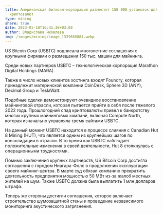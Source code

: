 ```yaml
---
title: Американская биткоин-корпорация разместит 150 000 установок для майнинга
  криптовалют
type: mining
share: true
date: 2023-05-18T16:41:36+03:00
author: Владислава Яковлева
img: /images/mining/image_1339660884.webp
---
```

US Bitcoin Corp (USBTC) подписала многолетние соглашения с крупными фирмами о размещении 150 тыс. машин для майнинга.

Среди новых партнеров USBTC – технологическая корпорация Marathon Digital Holdings (MARA).

Также в число новых клиентов хостинга входят Foundry, которая принадлежит материнской компании CoinDesk, Sphere 3D (ANY), Decimal Group и TeslaWatt.

Подобные сделки демонстрируют очевидное восстановление майнинговой отрасли, которая пытается прийти в себя после тяжелого 2022 года. Прошлогодний спад криптовалюты привел к банкротству многих крупных майнинговых компанй, включая Compute North, которая изначально управляла тремя сайтами USBTC.

На данный момент USBTC находится в процессе слияния с Canadian Hut 8 Mining (HUT), что является одним из крупнейших шагов по консолидации в отрасли. В то время как USBTC наблюдает положительные изменения в своей деятельности, Hut 8 столкнулась с операционными трудностями.

Помимо заключения крупных партнерств, US Bitcoin Corp достигла соглашения с городом Ниагара-Фолс о продолжении эксплуатации своего майнинг-центра. В марте суд обязал компанию прекратить деятельность предприятия мощностью 50 МВт из-за жалоб местных жителей на шум. Также USBTC должна была выплатить 1 млн долларов штрафа.

Теперь же стороны достигли соглашения, которое включает строительство шумозащитной стены и проведение независимого мониторинга акустического загрязнения.